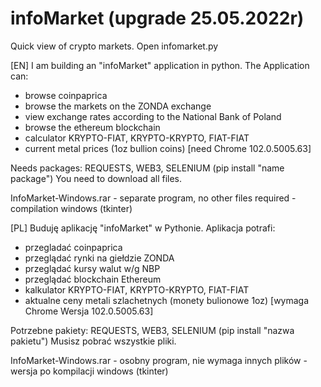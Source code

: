 # infoMarket (upgrade 25.05.2022r)
Quick view of crypto markets.
Open infomarket.py 

[EN]
I am building an "infoMarket" application in python.
The Application can:
- browse coinpaprica
- browse the markets on the ZONDA exchange
- view exchange rates according to the National Bank of Poland
- browse the ethereum blockchain 
- calculator KRYPTO-FIAT, KRYPTO-KRYPTO, FIAT-FIAT
- current metal prices (1oz bullion coins) [need Chrome 102.0.5005.63]

Needs packages:
REQUESTS, WEB3, SELENIUM (pip install "name package")
You need to download all files. 

InfoMarket-Windows.rar - separate program, no other files required - compilation windows (tkinter)

[PL]
Buduję aplikację "infoMarket" w Pythonie.
Aplikacja potrafi:
- przegladać coinpaprica
- przeglądać rynki na giełdzie ZONDA
- przeglądać kursy walut w/g NBP
- przeglądać blockchain Ethereum
- kalkulator KRYPTO-FIAT, KRYPTO-KRYPTO, FIAT-FIAT
- aktualne ceny metali szlachetnych (monety bulionowe 1oz) [wymaga Chrome Wersja 102.0.5005.63]

Potrzebne pakiety:
REQUESTS, WEB3, SELENIUM (pip install "nazwa pakietu")
Musisz pobrać wszystkie pliki.

InfoMarket-Windows.rar - osobny program, nie wymaga innych plików - wersja po kompilacji windows (tkinter)
